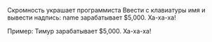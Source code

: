 Скромность украшает программиста
Ввести с клавиатуры имя и вывести надпись:
name зарабатывает $5,000. Ха-ха-ха!

Пример:
Тимур зарабатывает $5,000. Ха-ха-ха!